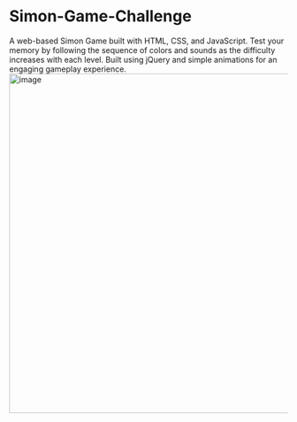 # Simon-Game-Challenge
A web-based Simon Game built with HTML, CSS, and JavaScript. Test your memory by following the sequence of colors and sounds as the difficulty increases with each level. Built using jQuery and simple animations for an engaging gameplay experience.
<img width="1365" height="614" alt="image" src="https://github.com/user-attachments/assets/02257ec1-b4df-4091-854a-ad50c3c94048" />
